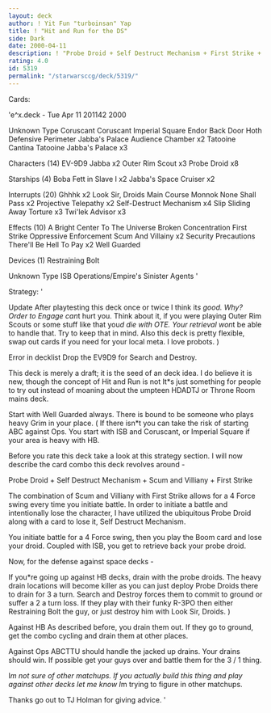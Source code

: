```yaml
---
layout: deck
author: ! Yit Fun "turboinsan" Yap
title: ! "Hit and Run for the DS"
side: Dark
date: 2000-04-11
description: ! "Probe Droid + Self Destruct Mechanism + First Strike + Scum and Villiany."
rating: 4.0
id: 5319
permalink: "/starwarsccg/deck/5319/"
---
```

Cards: 

'e^x.deck - Tue Apr 11 201142 2000

Unknown Type
Coruscant
Coruscant Imperial Square
Endor Back Door
Hoth Defensive Perimeter
Jabba's Palace Audience Chamber  x2
Tatooine Cantina
Tatooine Jabba's Palace  x3

Characters (14)
EV-9D9
Jabba  x2
Outer Rim Scout  x3
Probe Droid  x8

Starships (4)
Boba Fett in Slave I  x2
Jabba's Space Cruiser	x2

Interrupts (20)
Ghhhk  x2
Look Sir, Droids
Main Course
Monnok
None Shall Pass  x2
Projective Telepathy  x2
Self-Destruct Mechanism  x4
Slip Sliding Away
Torture  x3
Twi'lek Advisor  x3

Effects (10)
A Bright Center To The Universe
Broken Concentration
First Strike
Oppressive Enforcement
Scum And Villainy  x2
Security Precautions
There'll Be Hell To Pay  x2
Well Guarded

Devices (1)
Restraining Bolt

Unknown Type
ISB Operations/Empire's Sinister Agents
'

Strategy: '

Update After playtesting this deck once or twice I think it*s good. Why? Order to Engage can*t hurt you. Think about it, if you were playing Outer Rim Scouts or some stuff like that you*d die with OTE. Your retrieval won*t be able to handle that. Try to keep that in mind. Also this deck is pretty flexible, swap out cards if you need for your local meta. I love probots. )

Error in decklist Drop the EV9D9 for Search and Destroy.

This deck is merely a draft; it is the seed of an deck idea. I do believe it is new, though the concept of Hit and Run is not It*s just something for people to try out instead of moaning about the umpteen HDADTJ or Throne Room mains deck.

Start with Well Guarded always. There is bound to be someone who plays heavy Grim in your place. ( If there isn*t you can take the risk of starting ABC against Ops. You start with ISB and Coruscant, or Imperial Square if your area is heavy with HB.

Before you rate this deck take a look at this strategy section. I will now describe the card combo this deck revolves around -

Probe Droid + Self Destruct Mechanism + Scum and Villiany + First Strike

The combination of Scum and Villiany with First Strike allows for a 4 Force swing every time you initiate battle. In order to initiate a battle and intentionally lose the character, I have utilized the ubiquitous Probe Droid along with a card to lose it, Self Destruct Mechanism.

You initiate battle for a 4 Force swing, then you play the Boom card and lose your droid. Coupled with ISB, you get to retrieve back your probe droid.

Now, for the defense against space decks -

If you*re going up against HB decks, drain with the probe droids. The heavy drain locations will become killer as you can just deploy Probe Droids there to drain for 3 a turn. Search and Destroy forces them to commit to ground or suffer a 2 a turn loss. If they play with their funky R-3PO then either Restraining Bolt the guy, or just destroy him with Look Sir, Droids. )

Against HB As described before, you drain them out. If they go to ground, get the combo cycling and drain them at other places.

Against Ops ABCTTU should handle the jacked up drains. Your drains should win. If possible get your guys over and battle them for the 3 / 1 thing.

I*m not sure of other matchups. If you actually build this thing and play against other decks let me know I*m trying to figure in other matchups.

Thanks go out to TJ Holman for giving advice.	'
